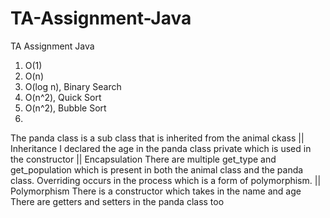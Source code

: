 # TA-Assignment-Java
TA Assignment Java
1. O(1)
2. O(n)
3. O(log n), Binary Search
4. O(n^2), Quick Sort
5. O(n^2), Bubble Sort
6. 
The panda class is a sub class that is inherited from the animal ckass || Inheritance
I declared the age in the panda class private which is used in the constructor || Encapsulation
There are multiple get_type and get_population which is present in both the animal class and the panda class. Overriding occurs in the process which is a form of polymorphism. || Polymorphism
There is a constructor which takes in the name and age
There are getters and setters in the panda class too
